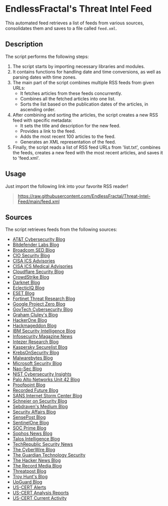 # EndlessFractal's Threat Intel Feed

This automated feed retrieves a list of feeds from various sources, consolidates them and saves to a file called `feed.xml`.

## Description

The script performs the following steps:

1. The script starts by importing necessary libraries and modules.
2. It contains functions for handling date and time conversions, as well as parsing dates with time zones.
3. The main part of the script combines multiple RSS feeds from given URLs:
   - It fetches articles from these feeds concurrently.
   - Combines all the fetched articles into one list.
   - Sorts the list based on the publication dates of the articles, in ascending order.
4. After combining and sorting the articles, the script creates a new RSS feed with specific metadata:
   - It sets the title and description for the new feed.
   - Provides a link to the feed.
   - Adds the most recent 100 articles to the feed.
   - Generates an XML representation of the feed.
5. Finally, the script reads a list of RSS feed URLs from 'list.txt', combines the feeds, creates a new feed with the most recent articles, and saves it to 'feed.xml'.

## Usage

Just import the following link into your favorite RSS reader!

> https://raw.githubusercontent.com/EndlessFractal/Threat-Intel-Feed/main/feed.xml

## Sources

The script retrieves feeds from the following sources:

- [AT&T Cybersecurity Blog](https://cybersecurity.att.com/site/blog-all-rss)
- [Bitdefender Labs Blog](https://www.bitdefender.com/blog/api/rss/labs/)
- [Broadcom SED Blog](https://sed-cms.broadcom.com/rss/v1/blogs/rss.xml)
- [CIO Security Blog](https://www.cio.com/security/feed/)
- [CISA ICS Advisories](https://www.cisa.gov/cybersecurity-advisories/ics-advisories.xml)
- [CISA ICS Medical Advisories](https://www.cisa.gov/cybersecurity-advisories/ics-medical-advisories.xml)
- [Cloudflare Security Blog](https://blog.cloudflare.com/tag/security/rss)
- [CrowdStrike Blog](https://www.crowdstrike.com/blog/feed)
- [Darknet Blog](https://www.darknet.org.uk/feed/)
- [EclecticIQ Blog](https://blog.eclecticiq.com/rss.xml)
- [ESET Blog](https://blog.eset.com/feed)
- [Fortinet Threat Research Blog](https://feeds.fortinet.com/fortinet/blog/threat-research)
- [Google Project Zero Blog](https://googleprojectzero.blogspot.com/feeds/posts/default)
- [GovTech Cybersecurity Blog](https://www.govtech.com/blogs/lohrmann-on-cybersecurity.rss)
- [Graham Cluley's Blog](https://www.grahamcluley.com/feed/)
- [HackerOne Blog](https://www.hackerone.com/blog.rss)
- [Hackmageddon Blog](https://www.hackmageddon.com/feed/)
- [IBM Security Intelligence Blog](https://securityintelligence.com/feed/)
- [Infosecurity Magazine News](https://www.infosecurity-magazine.com/rss/news/)
- [Intezer Research Blog](https://intezer.com/blog/research/feed/)
- [Kaspersky Securelist Blog](https://securelist.com/feed/)
- [KrebsOnSecurity Blog](https://krebsonsecurity.com/feed/)
- [Malwarebytes Blog](https://blog.malwarebytes.com/feed/)
- [Microsoft Security Blog](https://www.microsoft.com/en-us/security/blog/feed/)
- [Nao-Sec Blog](https://nao-sec.org/feed.xml)
- [NIST Cybersecurity Insights](https://www.nist.gov/blogs/cybersecurity-insights/rss.xml)
- [Palo Alto Networks Unit 42 Blog](https://unit42.paloaltonetworks.com//feed)
- [Proofpoint Blog](https://www.proofpoint.com/us/blog)
- [Recorded Future Blog](https://www.recordedfuture.com/feed)
- [SANS Internet Storm Center Blog](https://isc.sans.edu/rssfeed_full.xml)
- [Schneier on Security Blog](https://www.schneier.com/blog/atom.xml)
- [Sebdraven's Medium Blog](https://sebdraven.medium.com/feed)
- [Security Affairs Blog](https://securityaffairs.co//feed)
- [SensePost Blog](https://sensepost.com/rss.xml)
- [SentinelOne Blog](https://www.sentinelone.com/feed/)
- [SOC Prime Blog](https://socprime.com/feed/)
- [Sophos News Blog](https://news.sophos.com/feed/)
- [Talos Intelligence Blog](https://blog.talosintelligence.com/rss/)
- [TechRepublic Security News](https://www.techrepublic.com/rssfeeds/topic/security/)
- [The CyberWire Blog](https://thecyberwire.com/feeds/rss.xml)
- [The Guardian Technology Security](https://www.theguardian.com/technology/data-computer-security/rss)
- [The Hacker News Blog](https://thehackernews.com/feeds/posts/default)
- [The Record Media Blog](https://therecord.media//feed)
- [Threatpost Blog](https://threatpost.com/feed/)
- [Troy Hunt's Blog](https://www.troyhunt.com/rss/)
- [UpGuard Blog](https://www.upguard.com/blog/rss.xml)
- [US-CERT Alerts](https://us-cert.cisa.gov/ncas/alerts.xml)
- [US-CERT Analysis Reports](https://us-cert.cisa.gov/ncas/analysis-reports.xml)
- [US-CERT Current Activity](https://us-cert.cisa.gov/ncas/current-activity.xml)
